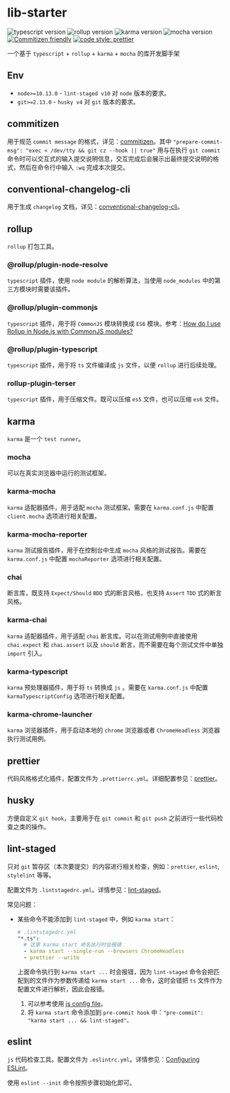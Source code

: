 # lib-starter

![typescript version](https://img.shields.io/github/package-json/dependency-version/mirages/lib-starter/dev/typescript) ![rollup version](https://img.shields.io/github/package-json/dependency-version/mirages/lib-starter/dev/rollup) ![karma version](https://img.shields.io/github/package-json/dependency-version/mirages/lib-starter/dev/karma) ![mocha version](https://img.shields.io/github/package-json/dependency-version/mirages/lib-starter/dev/mocha) [![Commitizen friendly](https://img.shields.io/badge/commitizen-friendly-brightgreen.svg)](http://commitizen.github.io/cz-cli/) [![code style: prettier](https://img.shields.io/badge/code_style-prettier-ff69b4.svg?style=flat-square)](https://github.com/prettier/prettier)

一个基于 `typescript` + `rollup` + `karma` + `mocha` 的库开发脚手架

## Env

- `node>=10.13.0` - `lint-staged v10` 对 `node` 版本的要求。
- `git>=2.13.0` - `husky v4` 对 `git` 版本的要求。

## commitizen

用于规范 `commit message` 的格式，详见：[commitizen](https://github.com/commitizen/cz-cli)。其中 `"prepare-commit-msg": "exec < /dev/tty && git cz --hook || true"` 用与在执行 `git commit` 命令时可以交互式的输入提交说明信息，交互完成后会展示出最终提交说明的格式，然后在命令行中输入 `:wq` 完成本次提交。

## conventional-changelog-cli

用于生成 `changelog` 文档，详见：[conventional-changelog-cli](https://github.com/conventional-changelog/conventional-changelog/tree/master/packages/conventional-changelog-cli)。

## rollup

`rollup` 打包工具。

### @rollup/plugin-node-resolve

`typescript` 插件，使用 `node module` 的解析算法，当使用 `node_modules` 中的第三方模块时需要该插件。

### @rollup/plugin-commonjs

`typescript` 插件，用于将 `CommonJS` 模块转换成 `ES6` 模块。参考：[How do I use Rollup in Node.js with CommonJS modules?](https://rollupjs.org/guide/en/#how-do-i-use-rollup-in-nodejs-with-commonjs-modules)

### @rollup/plugin-typescript

`typescript` 插件，用于将 `ts` 文件编译成 `js` 文件，以便 `rollup` 进行后续处理。

### rollup-plugin-terser

`typescript` 插件，用于压缩文件。既可以压缩 `es5` 文件，也可以压缩 `es6` 文件。

## karma

`karma` 是一个 `test runner`。

### mocha

可以在真实浏览器中运行的测试框架。

### karma-mocha

`karma` 适配器插件，用于适配 `mocha` 测试框架。需要在 `karma.conf.js` 中配置 `client.mocha` 选项进行相关配置。

### karma-mocha-reporter

`karma` 测试报告插件，用于在控制台中生成 `mocha` 风格的测试报告。需要在 `karma.conf.js` 中配置 `mochaReporter` 选项进行相关配置。

### chai

断言库，既支持 `Expect/Should` `BDD` 式的断言风格，也支持 `Assert` `TDD` 式的断言风格。

### karma-chai

`karma` 适配器插件，用于适配 `chai` 断言库。可以在测试用例中直接使用 `chai.expect` 和 `chai.assert` 以及 `should` 断言，而不需要在每个测试文件中单独 `import` 引入。

### karma-typescript

`karma` 预处理器插件，用于将 `ts` 转换成 `js` 。需要在 `karma.conf.js` 中配置 `karmaTypescriptConfig` 选项进行相关配置。

### karma-chrome-launcher

`karma` 浏览器插件，用于启动本地的 `chrome` 浏览器或者 `ChromeHeadless` 浏览器执行测试用例。

## prettier

代码风格格式化插件，配置文件为 `.prettierrc.yml`。详细配置参见：[prettier](https://prettier.io/docs/en/cli.html)。

## husky

方便自定义 `git hook`，主要用于在 `git commit` 和 `git push` 之前进行一些代码检查之类的操作。

## lint-staged

只对 `git` 暂存区（本次要提交）的内容进行相关检查，例如：`prettier`, `eslint`, `stylelint` 等等。

配置文件为 `.lintstagedrc.yml`。详情参见：[lint-staged](https://github.com/okonet/lint-staged#readme)。

常见问题：

- 某些命令不能添加到 `lint-staged` 中，例如 `karma start`：

  ```yaml
  # .lintstagedrc.yml
  "*.ts":
    # 这里 karma start 命名执行时会报错
    - karma start --single-run --browsers ChromeHeadless
    - prettier --write
  ```

  上面命令执行到 `karma start ...` 时会报错，因为 `lint-staged` 命令会把匹配到的文件作为参数传递给 `karma start ...` 命令，这时会错把 `ts` 文件作为配置文件进行解析，因此会报错。

  1. 可以参考使用 [js config file](https://github.com/okonet/lint-staged/blob/master/README.md#example-run-tsc-on-changes-to-typescript-files-but-do-not-pass-any-filename-arguments)。
  2. 将 `karma start` 命令添加到 `pre-commit hook` 中：`"pre-commit": "karma start ... && lint-staged"。`

## eslint

`js` 代码检查工具。配置文件为 `.eslintrc.yml`。详情参见：[Configuring ESLint](https://eslint.bootcss.com/docs/user-guide/configuring)。

使用 `eslint --init` 命令按照步骤初始化即可。